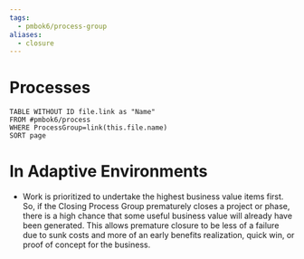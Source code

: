 ```yaml
---
tags:
  - pmbok6/process-group
aliases:
  - closure
---
```

# Processes
```dataview
TABLE WITHOUT ID file.link as "Name"
FROM #pmbok6/process
WHERE ProcessGroup=link(this.file.name)
SORT page
```
# In Adaptive Environments
- Work is prioritized to undertake the highest business value items first. So, if the Closing Process Group prematurely closes a project or phase, there is a high chance that some useful business value will already have been generated. This allows premature closure to be less of a failure due to sunk costs and more of an early benefits realization, quick win, or proof of concept for the business.